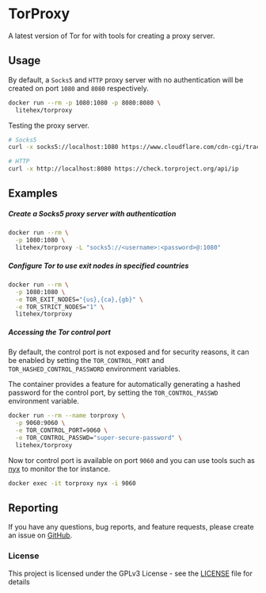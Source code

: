 # TorProxy

A latest version of Tor for with tools for creating a proxy server.

## Usage

By default, a `Socks5` and `HTTP` proxy server with no authentication will be created on port `1080` and `8080`
respectively.

```bash
docker run --rm -p 1080:1080 -p 8080:8080 \
  litehex/torproxy
```

Testing the proxy server.

```bash
# Socks5
curl -x socks5://localhost:1080 https://www.cloudflare.com/cdn-cgi/trace/

# HTTP
curl -x http://localhost:8080 https://check.torproject.org/api/ip
```

## Examples

##### Create a Socks5 proxy server with authentication

```bash
docker run --rm \
  -p 1080:1080 \
  litehex/torproxy -L "socks5://<username>:<password>@:1080"
```

##### Configure Tor to use exit nodes in specified countries

```bash
docker run --rm \
  -p 1080:1080 \
  -e TOR_EXIT_NODES="{us},{ca},{gb}" \
  -e TOR_STRICT_NODES="1" \
  litehex/torproxy
```

##### Accessing the Tor control port

By default, the control port is not exposed and for security reasons, it can be enabled by setting
the `TOR_CONTROL_PORT` and `TOR_HASHED_CONTROL_PASSWORD` environment variables.

The container provides a feature for automatically generating a hashed password for the control port, by setting
the `TOR_CONTROL_PASSWD` environment variable.

```bash
docker run --rm --name torproxy \
  -p 9060:9060 \
  -e TOR_CONTROL_PORT=9060 \
  -e TOR_CONTROL_PASSWD="super-secure-password" \
  litehex/torproxy
```

Now tor control port is available on port `9060` and you can use tools such as [nyx](https://nyx.torproject.org/) to
monitor the tor instance.

```bash
docker exec -it torproxy nyx -i 9060
```

## Reporting

If you have any questions, bug reports, and feature requests, please create an issue
on [GitHub](https://github.com/shahradelahi/docker-torproxy/issues).

### License

This project is licensed under the GPLv3 License - see the [LICENSE](LICENSE) file for details